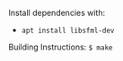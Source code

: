 Install dependencies with:
* `apt install libsfml-dev`

<!-- Build with:
* g++ main.cpp game.cpp item.cpp components.cpp -o app -lsfml-graphics -lsfml-window -lsfml-system -->

Building Instructions:
`$ make`